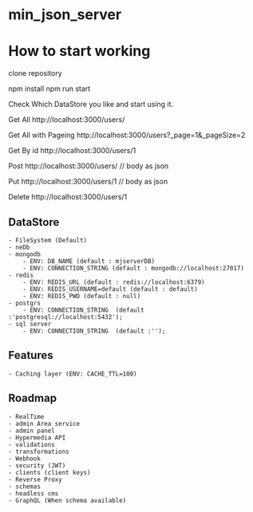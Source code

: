 # min_json_server

# **How to start working**

clone repository

npm install
npm run start

Check Which DataStore you like and start using it.


Get All
http://localhost:3000/users/

Get All with Pageing
http://localhost:3000/users?\_page=1&\_pageSize=2

Get By id
http://localhost:3000/users/1

Post
http://localhost:3000/users/ // body as json

Put
http://localhost:3000/users/1 // body as json

Delete
http://localhost:3000/users/1

## DataStore

    - FileSystem (Default)
    - neDb
    - mongodb
        - ENV: DB_NAME (default : mjserverDB)
        - ENV: CONNECTION_STRING (default : mongodb://localhost:27017)
    - redis
        - ENV: REDIS_URL (default : redis://localhost:6379)
        - ENV: REDIS_USERNAME=default (default : default)
        - ENV: REDIS_PWD (default : null)
    - postgrs 
        - ENV: CONNECTION_STRING  (default :'postgresql://localhost:5432');
    - sql server 
        - ENV: CONNECTION_STRING  (default :'');


## Features

    - Caching layer (ENV: CACHE_TTL=100)

## Roadmap
    - RealTime
    - admin Area service
    - admin panel
    - Hypermedia API
    - validations
    - transformations
    - Webhook
    - security (JWT)
    - clients (client keys)
    - Reverse Proxy
    - schemas
    - headless cms
    - GraphQL (When schema available)
